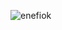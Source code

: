![enefiok](https://user-images.githubusercontent.com/48130373/84577684-837ecd80-adb6-11ea-8040-3facfc75cd97.jpg)
